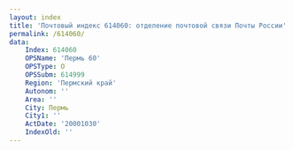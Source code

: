 ```yaml
---
layout: index
title: 'Почтовый индекс 614060: отделение почтовой связи Почты России'
permalink: /614060/
data:
    Index: 614060
    OPSName: 'Пермь 60'
    OPSType: О
    OPSSubm: 614999
    Region: 'Пермский край'
    Autonom: ''
    Area: ''
    City: Пермь
    City1: ''
    ActDate: '20001030'
    IndexOld: ''
---
```

